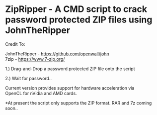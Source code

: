 # ZipRipper - A CMD script to crack password protected ZIP files using JohnTheRipper

Credit To: <br>

JohnTheRipper - <a href="https://github.com/openwall/john">https://github.com/openwall/john</a><br>
7zip - <a href="https://www.7-zip.org/">https://www.7-zip.org/</a><br>

1.) Drag-and-Drop a password protected ZIP file onto the script<br>

2.) Wait for password..<br>

Current version provides support for hardware acceleration via<br>
OpenCL for nVidia and AMD cards.<br>

*At present the script only supports the ZIP format. RAR and 7z coming soon..
